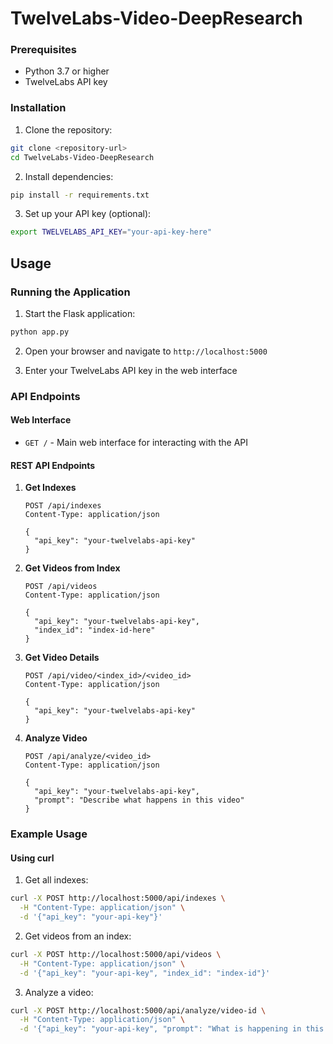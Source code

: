 # TwelveLabs-Video-DeepResearch

### Prerequisites

- Python 3.7 or higher
- TwelveLabs API key

### Installation

1. Clone the repository:
```bash
git clone <repository-url>
cd TwelveLabs-Video-DeepResearch
```

2. Install dependencies:
```bash
pip install -r requirements.txt
```

3. Set up your API key (optional):
```bash
export TWELVELABS_API_KEY="your-api-key-here"
```

## Usage

### Running the Application

1. Start the Flask application:
```bash
python app.py
```

2. Open your browser and navigate to `http://localhost:5000`

3. Enter your TwelveLabs API key in the web interface

### API Endpoints

#### Web Interface
- `GET /` - Main web interface for interacting with the API

#### REST API Endpoints

1. **Get Indexes**
   ```
   POST /api/indexes
   Content-Type: application/json
   
   {
     "api_key": "your-twelvelabs-api-key"
   }
   ```

2. **Get Videos from Index**
   ```
   POST /api/videos
   Content-Type: application/json
   
   {
     "api_key": "your-twelvelabs-api-key",
     "index_id": "index-id-here"
   }
   ```

3. **Get Video Details**
   ```
   POST /api/video/<index_id>/<video_id>
   Content-Type: application/json
   
   {
     "api_key": "your-twelvelabs-api-key"
   }
   ```

4. **Analyze Video**
   ```
   POST /api/analyze/<video_id>
   Content-Type: application/json
   
   {
     "api_key": "your-twelvelabs-api-key",
     "prompt": "Describe what happens in this video"
   }
   ```

### Example Usage

#### Using curl

1. Get all indexes:
```bash
curl -X POST http://localhost:5000/api/indexes \
  -H "Content-Type: application/json" \
  -d '{"api_key": "your-api-key"}'
```

2. Get videos from an index:
```bash
curl -X POST http://localhost:5000/api/videos \
  -H "Content-Type: application/json" \
  -d '{"api_key": "your-api-key", "index_id": "index-id"}'
```

3. Analyze a video:
```bash
curl -X POST http://localhost:5000/api/analyze/video-id \
  -H "Content-Type: application/json" \
  -d '{"api_key": "your-api-key", "prompt": "What is happening in this video?"}'
```